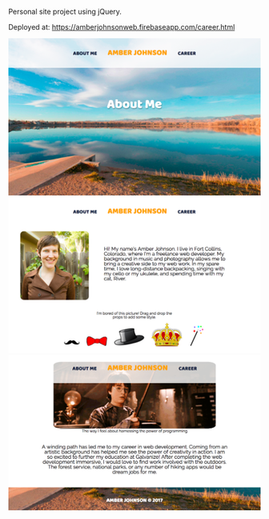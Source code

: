 Personal site project using jQuery.

Deployed at: https://amberjohnsonweb.firebaseapp.com/career.html

![screenshot of About Me and header](/screenshots/screenshot-1.png)
![screenshot of About info section](/screenshots/screenshot-2.png)
![screenshot of Career info section and footer](/screenshots/screenshot-3.png)
